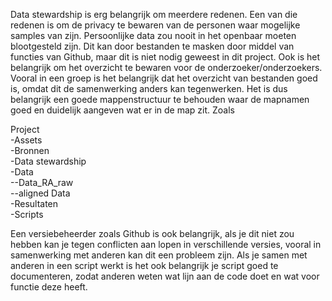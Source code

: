 Data stewardship is erg belangrijk om meerdere redenen. Een van die redenen is om de privacy te bewaren van de personen waar mogelijke samples van zijn. Persoonlijke data zou nooit in het openbaar moeten blootgesteld zijn. Dit kan door bestanden te masken door middel van functies van Github, maar dit is niet nodig geweest in dit project. Ook is het belangrijk om het overzicht te bewaren voor de onderzoeker/onderzoekers. Vooral in een groep is het belangrijk dat het overzicht van bestanden goed is, omdat dit de samenwerking anders kan tegenwerken. Het is dus belangrijk een goede mappenstructuur te behouden waar de mapnamen goed en duidelijk aangeven wat er in de map zit. Zoals 

Project<br>
-Assets<br>
-Bronnen<br>
-Data stewardship<br>
-Data<br>
--Data_RA_raw<br>
--aligned Data<br>
-Resultaten<br>
-Scripts<br>

Een versiebeheerder zoals Github is ook belangrijk, als je dit niet zou hebben kan je tegen conflicten aan lopen in verschillende versies, vooral in samenwerking met anderen kan dit een probleem zijn. Als je samen met anderen in een script werkt is het ook belangrijk je script goed te documenteren, zodat anderen weten wat lijn aan de code doet en wat voor functie deze heeft. 
